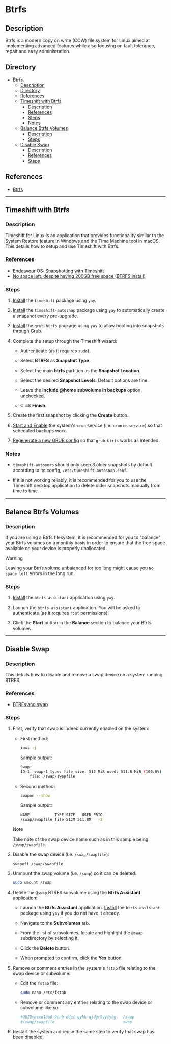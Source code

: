 # Btrfs

## Description

Btrfs is a modern copy on write (COW) file system for Linux aimed at implementing advanced features while also focusing on fault tolerance, repair and easy administration.

## Directory

- [Btrfs](#btrfs)
  - [Description](#description)
  - [Directory](#directory)
  - [References](#references)
  - [Timeshift with Btrfs](#timeshift-with-btrfs)
    - [Description](#description-1)
    - [References](#references-1)
    - [Steps](#steps)
    - [Notes](#notes)
  - [Balance Btrfs Volumes](#balance-btrfs-volumes)
    - [Description](#description-2)
    - [Steps](#steps-1)
  - [Disable Swap](#disable-swap)
    - [Description](#description-3)
    - [References](#references-2)
    - [Steps](#steps-2)

## References

- [Btrfs](https://wiki.archlinux.org/title/btrfs)

---

## Timeshift with Btrfs

### Description

Timeshift for Linux is an application that provides functionality similar to the System Restore feature in Windows and the Time Machine tool in macOS. This details how to setup and use Timeshift with Btrfs.

### References

- [Endeavour OS: Snapshotting with Timeshift](https://youtu.be/7wtxnlWwP7w)
- [No space left, despite having 200GB free space (BTRFS install)](https://forum.endeavouros.com/t/no-space-left-despite-having-200gb-free-space-btrfs-install/42875)

### Steps

1. [Install](yay.md#install) the `timeshift` package using `yay`.

2. [Install](yay.md#install) the `timeshift-autosnap` package using `yay` to automatically create a snapshot every pre-upgrade.

3. [Install](yay.md#install) the `grub-btrfs` package using `yay` to allow booting into snapshots through Grub.

4. Complete the setup through the Timeshift wizard:

   - Authenticate (as it requires `sudo`).

   - Select **BTRFS** as **Snapshot Type**.

   - Select the main **btrfs** partition as the **Snapshot Location**.

   - Select the desired **Snapshot Levels**. Default options are fine.

   - Leave the **Include @home subvolume in backups** option unchecked.

   - Click **Finish**.

5. Create the first snapshot by clicking the **Create** button.

6. [Start and Enable](autostart.md#start-and-enable-service) the system's `cron` service (i.e. `cronie.service`) so that scheduled backups work.

7. [Regenerate a new GRUB config](grub.md#generate-grub-config) so that `grub-btrfs` works as intended.

### Notes

- `timeshift-autosnap` should only keep 3 older snapshots by default according to its config, `/etc/timeshift-autosnap.conf`.

- If it is not working reliably, it is recommended for you to use the Timeshift desktop application to delete older snapshots manually from time to time.

---

## Balance Btrfs Volumes

### Description

If you are using a Btrfs filesystem, it is recommended for you to "balance" your Btrfs volumes on a monthly basis in order to ensure that the free space available on your device is properly unallocated.

> [!WARNING]  
> Leaving your Btrfs volume unbalanced for too long might cause you `No space left` errors in the long run.

### Steps

1. [Install](yay.md#install) the `btrfs-assistant` application using `yay`.

2. Launch the `btrfs-assistant` application. You will be asked to authenticate (as it requires `root` permissions).

3. Click the **Start** button in the **Balance** section to balance your Btrfs volumes.

---

## Disable Swap

### Description

This details how to disable and remove a swap device on a system running BTRFS.

### References

- [BTRFs and swap](https://forum.endeavouros.com/t/btrfs-and-swap/44656/6)

### Steps

1. First, verify that swap is indeed currently enabled on the system:

   - First method:

        ```sh
        inxi -j
        ```

        Sample output:

        ```sh
        Swap:
        ID-1: swap-1 type: file size: 512 MiB used: 511.8 MiB (100.0%)
            file: /swap/swapfile
        ```

   - Second method:

        ```sh
        swapon --show
        ```

        Sample output:

        ```sh
        NAME           TYPE SIZE   USED PRIO
        /swap/swapfile file 512M 511.8M   -2
        ```

    > [!NOTE]  
    > Take note of the swap device name such as in this sample being `/swap/swapfile`.

2. Disable the swap device (i.e. `/swap/swapfile`):

    ```sh
    swapoff /swap/swapfile
    ```

3. Unmount the swap volume (i.e. `/swap`) so it can be deleted:

    ```sh
    sudo umount /swap
    ```

4. Delete the `@swap` BTRFS subvolume using the **Btrfs Assistant** application:

   - Launch the **Btrfs Assistant** application. [Install](yay.md#install) the `btrfs-assistant` package using `yay` if you do not have it already.

   - Navigate to the **Subvolumes** tab.

   - From the list of subvolumes, locate and highlight the `@swap` subdirectory by selecting it.

   - Click the **Delete** button.

   - When prompted to confirm, click the **Yes** button.

5. Remove or comment entries in the system's `fstab` file relating to the swap device or subvolume:

   - Edit the `fstab` file:

        ```sh
        sudo nano /etc/fstab
        ```

   - Remove or comment any entries relating to the swap device or subvolume like so:

        ```sh
        #UUID=bzxd1bo8-9nnb-ddet-qykk-qjdgr9yytybg   /swap               btrfs   subvol=/@swap,noatime                                                                                               0 0
        #/swap/swapfile                              swap                swap    defaults                                                                                                            0 0
        ```

6. Restart the system and reuse the same step to verify that swap has been disabled.
